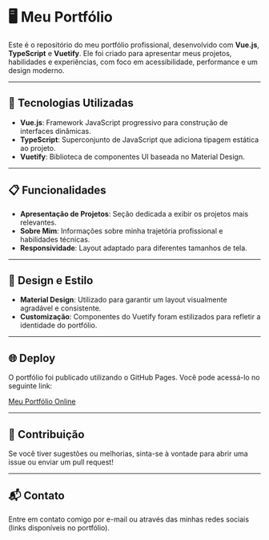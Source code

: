# 🖥️ Meu Portfólio

Este é o repositório do meu portfólio profissional, desenvolvido com **Vue.js**, **TypeScript** e **Vuetify**. Ele foi criado para apresentar meus projetos, habilidades e experiências, com foco em acessibilidade, performance e um design moderno.

---

## 🚀 Tecnologias Utilizadas

- **Vue.js**: Framework JavaScript progressivo para construção de interfaces dinâmicas.
- **TypeScript**: Superconjunto de JavaScript que adiciona tipagem estática ao projeto.
- **Vuetify**: Biblioteca de componentes UI baseada no Material Design.

---

## 📋 Funcionalidades

- **Apresentação de Projetos**: Seção dedicada a exibir os projetos mais relevantes.
- **Sobre Mim**: Informações sobre minha trajetória profissional e habilidades técnicas.
- **Responsividade**: Layout adaptado para diferentes tamanhos de tela.

---

## 🎨 Design e Estilo

- **Material Design**: Utilizado para garantir um layout visualmente agradável e consistente.
- **Customização**: Componentes do Vuetify foram estilizados para refletir a identidade do portfólio.

---

## 🌐 Deploy

O portfólio foi publicado utilizando o GitHub Pages. Você pode acessá-lo no seguinte link:

[Meu Portfólio Online](https://jardsonalan.github.io/portfolio/)

---

## 🤝 Contribuição
Se você tiver sugestões ou melhorias, sinta-se à vontade para abrir uma issue ou enviar um pull request!

---

## 📬 Contato
Entre em contato comigo por e-mail ou através das minhas redes sociais (links disponíveis no portfólio).
